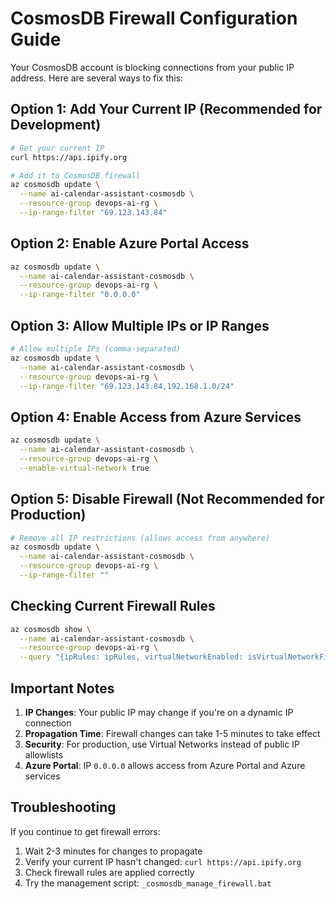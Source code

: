 # CosmosDB Firewall Configuration Guide

Your CosmosDB account is blocking connections from your public IP address. Here are several ways to fix this:

## Option 1: Add Your Current IP (Recommended for Development)
```bash
# Get your current IP
curl https://api.ipify.org

# Add it to CosmosDB firewall
az cosmosdb update \
  --name ai-calendar-assistant-cosmosdb \
  --resource-group devops-ai-rg \
  --ip-range-filter "69.123.143.84"
```

## Option 2: Enable Azure Portal Access
```bash
az cosmosdb update \
  --name ai-calendar-assistant-cosmosdb \
  --resource-group devops-ai-rg \
  --ip-range-filter "0.0.0.0"
```

## Option 3: Allow Multiple IPs or IP Ranges
```bash
# Allow multiple IPs (comma-separated)
az cosmosdb update \
  --name ai-calendar-assistant-cosmosdb \
  --resource-group devops-ai-rg \
  --ip-range-filter "69.123.143.84,192.168.1.0/24"
```

## Option 4: Enable Access from Azure Services
```bash
az cosmosdb update \
  --name ai-calendar-assistant-cosmosdb \
  --resource-group devops-ai-rg \
  --enable-virtual-network true
```

## Option 5: Disable Firewall (Not Recommended for Production)
```bash
# Remove all IP restrictions (allows access from anywhere)
az cosmosdb update \
  --name ai-calendar-assistant-cosmosdb \
  --resource-group devops-ai-rg \
  --ip-range-filter ""
```

## Checking Current Firewall Rules
```bash
az cosmosdb show \
  --name ai-calendar-assistant-cosmosdb \
  --resource-group devops-ai-rg \
  --query "{ipRules: ipRules, virtualNetworkEnabled: isVirtualNetworkFilterEnabled}"
```

## Important Notes

1. **IP Changes**: Your public IP may change if you're on a dynamic IP connection
2. **Propagation Time**: Firewall changes can take 1-5 minutes to take effect
3. **Security**: For production, use Virtual Networks instead of public IP allowlists
4. **Azure Portal**: IP `0.0.0.0` allows access from Azure Portal and Azure services

## Troubleshooting

If you continue to get firewall errors:
1. Wait 2-3 minutes for changes to propagate
2. Verify your current IP hasn't changed: `curl https://api.ipify.org`
3. Check firewall rules are applied correctly
4. Try the management script: `_cosmosdb_manage_firewall.bat`
